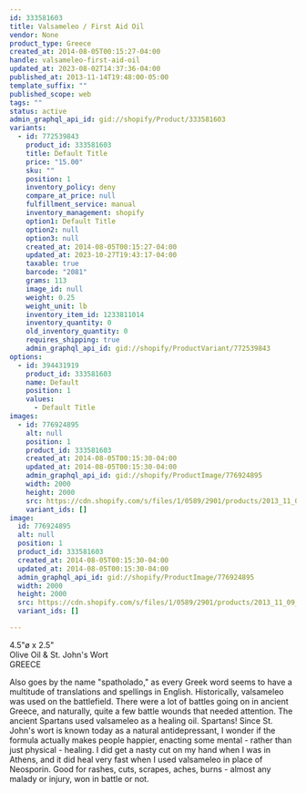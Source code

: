 ```yaml
---
id: 333581603
title: Valsameleo / First Aid Oil
vendor: None
product_type: Greece
created_at: 2014-08-05T00:15:27-04:00
handle: valsameleo-first-aid-oil
updated_at: 2023-08-02T14:37:36-04:00
published_at: 2013-11-14T19:48:00-05:00
template_suffix: ""
published_scope: web
tags: ""
status: active
admin_graphql_api_id: gid://shopify/Product/333581603
variants:
  - id: 772539843
    product_id: 333581603
    title: Default Title
    price: "15.00"
    sku: ""
    position: 1
    inventory_policy: deny
    compare_at_price: null
    fulfillment_service: manual
    inventory_management: shopify
    option1: Default Title
    option2: null
    option3: null
    created_at: 2014-08-05T00:15:27-04:00
    updated_at: 2023-10-27T19:43:17-04:00
    taxable: true
    barcode: "2081"
    grams: 113
    image_id: null
    weight: 0.25
    weight_unit: lb
    inventory_item_id: 1233811014
    inventory_quantity: 0
    old_inventory_quantity: 0
    requires_shipping: true
    admin_graphql_api_id: gid://shopify/ProductVariant/772539843
options:
  - id: 394431919
    product_id: 333581603
    name: Default
    position: 1
    values:
      - Default Title
images:
  - id: 776924895
    alt: null
    position: 1
    product_id: 333581603
    created_at: 2014-08-05T00:15:30-04:00
    updated_at: 2014-08-05T00:15:30-04:00
    admin_graphql_api_id: gid://shopify/ProductImage/776924895
    width: 2000
    height: 2000
    src: https://cdn.shopify.com/s/files/1/0589/2901/products/2013_11_09_Kiosk_1656.jpeg?v=1407212130
    variant_ids: []
image:
  id: 776924895
  alt: null
  position: 1
  product_id: 333581603
  created_at: 2014-08-05T00:15:30-04:00
  updated_at: 2014-08-05T00:15:30-04:00
  admin_graphql_api_id: gid://shopify/ProductImage/776924895
  width: 2000
  height: 2000
  src: https://cdn.shopify.com/s/files/1/0589/2901/products/2013_11_09_Kiosk_1656.jpeg?v=1407212130
  variant_ids: []

---
```


4.5"ø x 2.5"  
Olive Oil & St. John's Wort  
GREECE

Also goes by the name "spatholado," as every Greek word seems to have a multitude of translations and spellings in English. Historically, valsameleo was used on the battlefield. There were a lot of battles going on in ancient Greece, and naturally, quite a few battle wounds that needed attention. The ancient Spartans used valsameleo as a healing oil. Spartans! Since St. John's wort is known today as a natural antidepressant, I wonder if the formula actually makes people happier, enacting some mental \- rather than just physical \- healing. I did get a nasty cut on my hand when I was in Athens, and it did heal very fast when I used valsameleo in place of Neosporin. Good for rashes, cuts, scrapes, aches, burns \- almost any malady or injury, won in battle or not.
